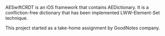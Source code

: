 AESwiftCRDT is an iOS framework that contains AEDictionary. It is a confliction-free dictionary that has been implemented LWW-Element-Set technique.

This project started as a take-home assignment by GoodNotes company.